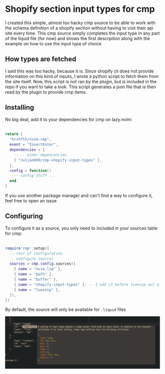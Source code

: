 # Shopify section input types for cmp

I created this simple, almost too hacky cmp source to be able to work with the
schema definition of a shopify section without having to visit their api site
every time. This cmp source simply completes the input type in any part of the
liquid file (for now) and shows the first descrpition along with the example on
how to use the input type of choice

## How types are fetched
I said this was too hacky, because it is. Since shopify cli does not provide
information on this kind of inputs, I wrote a python script to fetch them from
the site itself. Now, this script is not ran by the plugin, but is included in
the repo if you want to take a look. This script generates a json file that is
then read by the plugin to provide cmp items.


## Installing
No big deal, add it to your dependencies for cmp on lazy.nvim:
```lua

return {
  "hrsh7th/nvim-cmp",
  event = "InsertEnter",
  dependencies = {
    -- .. other depencencies
    { "JulianH99/cmp-shopify-input-types" },
  },
  config = function()
    -- config stuff ...
  end
}
```
If you use another package manager and can't find a way to configure it, feel
free to open an issue

## Configuring
To configure it as a source, you only need to included in your sources table for
cmp:
```lua

require'cmp'.setup({
  -- rest of configuration
  -- configure sources
  sources = cmp.config.sources({
    { name = "nvim_lsp" },
    { name = "path" },
    { name = "buffer" },
    { name = "shopify-input-types" }, -- I add it before luasnip out of personal preference, you can add it where you want
    { name = "luasnip" },
  }),
})

```
By default, the source will only be available for `.liquid` files

![example](./screenshots/screen.png)


